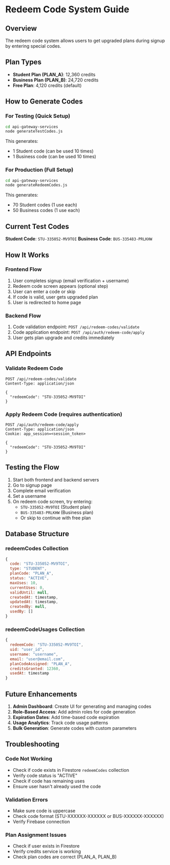 # Redeem Code System Guide

## Overview
The redeem code system allows users to get upgraded plans during signup by entering special codes.

## Plan Types
- **Student Plan (PLAN_A)**: 12,360 credits
- **Business Plan (PLAN_B)**: 24,720 credits
- **Free Plan**: 4,120 credits (default)

## How to Generate Codes

### For Testing (Quick Setup)
```bash
cd api-gateway-services
node generateTestCodes.js
```

This generates:
- 1 Student code (can be used 10 times)
- 1 Business code (can be used 10 times)

### For Production (Full Setup)
```bash
cd api-gateway-services
node generateRedeemCodes.js
```

This generates:
- 70 Student codes (1 use each)
- 50 Business codes (1 use each)

## Current Test Codes
**Student Code**: `STU-335052-MV9TOI`
**Business Code**: `BUS-335483-PRLKHW`

## How It Works

### Frontend Flow
1. User completes signup (email verification + username)
2. Redeem code screen appears (optional step)
3. User can enter a code or skip
4. If code is valid, user gets upgraded plan
5. User is redirected to home page

### Backend Flow
1. Code validation endpoint: `POST /api/redeem-codes/validate`
2. Code application endpoint: `POST /api/auth/redeem-code/apply`
3. User gets plan upgrade and credits immediately

## API Endpoints

### Validate Redeem Code
```http
POST /api/redeem-codes/validate
Content-Type: application/json

{
  "redeemCode": "STU-335052-MV9TOI"
}
```

### Apply Redeem Code (requires authentication)
```http
POST /api/auth/redeem-code/apply
Content-Type: application/json
Cookie: app_session=<session_token>

{
  "redeemCode": "STU-335052-MV9TOI"
}
```

## Testing the Flow

1. Start both frontend and backend servers
2. Go to signup page
3. Complete email verification
4. Set a username
5. On redeem code screen, try entering:
   - `STU-335052-MV9TOI` (Student plan)
   - `BUS-335483-PRLKHW` (Business plan)
   - Or skip to continue with free plan

## Database Structure

### redeemCodes Collection
```javascript
{
  code: "STU-335052-MV9TOI",
  type: "STUDENT",
  planCode: "PLAN_A",
  status: "ACTIVE",
  maxUses: 10,
  currentUses: 0,
  validUntil: null,
  createdAt: timestamp,
  updatedAt: timestamp,
  createdBy: null,
  usedBy: []
}
```

### redeemCodeUsages Collection
```javascript
{
  redeemCode: "STU-335052-MV9TOI",
  uid: "user_id",
  username: "username",
  email: "user@email.com",
  planCodeAssigned: "PLAN_A",
  creditsGranted: 12360,
  usedAt: timestamp
}
```

## Future Enhancements

1. **Admin Dashboard**: Create UI for generating and managing codes
2. **Role-Based Access**: Add admin roles for code generation
3. **Expiration Dates**: Add time-based code expiration
4. **Usage Analytics**: Track code usage patterns
5. **Bulk Generation**: Generate codes with custom parameters

## Troubleshooting

### Code Not Working
- Check if code exists in Firestore `redeemCodes` collection
- Verify code status is "ACTIVE"
- Check if code has remaining uses
- Ensure user hasn't already used the code

### Validation Errors
- Make sure code is uppercase
- Check code format (STU-XXXXXX-XXXXXX or BUS-XXXXXX-XXXXXX)
- Verify Firebase connection

### Plan Assignment Issues
- Check if user exists in Firestore
- Verify credits service is working
- Check plan codes are correct (PLAN_A, PLAN_B)
